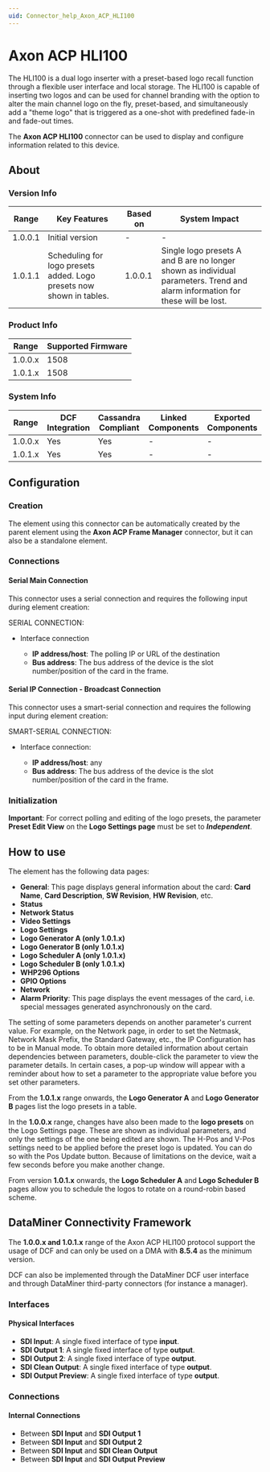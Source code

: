 ```yaml
---
uid: Connector_help_Axon_ACP_HLI100
---
```


# Axon ACP HLI100

The HLI100 is a dual logo inserter with a preset-based logo recall function through a flexible user interface and local storage. The HLI100 is capable of inserting two logos and can be used for channel branding with the option to alter the main channel logo on the fly, preset-based, and simultaneously add a "theme logo" that is triggered as a one-shot with predefined fade-in and fade-out times.

The **Axon ACP HLI100** connector can be used to display and configure information related to this device.

## About

### Version Info

| Range   | Key Features                                                         | Based on | System Impact                                                                                                                 |
|---------|----------------------------------------------------------------------|----------|-------------------------------------------------------------------------------------------------------------------------------|
| 1.0.0.1 | Initial version                                                      | -        | -                                                                                                                             |
| 1.0.1.1 | Scheduling for logo presets added. Logo presets now shown in tables. | 1.0.0.1  | Single logo presets A and B are no longer shown as individual parameters. Trend and alarm information for these will be lost. |

### Product Info

| Range     | Supported Firmware     |
|-----------|------------------------|
| 1.0.0.x   | 1508                   |
| 1.0.1.x   | 1508                   |

### System Info

| Range     | DCF Integration     | Cassandra Compliant     | Linked Components     | Exported Components     |
|-----------|---------------------|-------------------------|-----------------------|-------------------------|
| 1.0.0.x   | Yes                 | Yes                     | -                     | -                       |
| 1.0.1.x   | Yes                 | Yes                     | -                     | -                       |

## Configuration

### Creation

The element using this connector can be automatically created by the parent element using the **Axon ACP Frame Manager** connector, but it can also be a standalone element.

### Connections

#### Serial Main Connection

This connector uses a serial connection and requires the following input during element creation:

SERIAL CONNECTION:

- Interface connection

  - **IP address/host**: The polling IP or URL of the destination
  - **Bus address**: The bus address of the device is the slot number/position of the card in the frame.

#### Serial IP Connection - Broadcast Connection

This connector uses a smart-serial connection and requires the following input during element creation:

SMART-SERIAL CONNECTION:

- Interface connection:

  - **IP address/host**: any
  - **Bus address**: The bus address of the device is the slot number/position of the card in the frame.

### Initialization

**Important**: For correct polling and editing of the logo presets, the parameter **Preset Edit View** on the **Logo Settings page** must be set to ***Independent***.

## How to use

The element has the following data pages:

- **General**: This page displays general information about the card: **Card Name**, **Card Description**, **SW Revision**, **HW Revision**, etc.
- **Status**
- **Network Status**
- **Video Settings**
- **Logo Settings**
- **Logo Generator A (only 1.0.1.x)**
- **Logo Generator B (only 1.0.1.x)**
- **Logo Scheduler A (only 1.0.1.x)**
- **Logo Scheduler B (only 1.0.1.x)**
- **WHP296 Options**
- **GPIO Options**
- **Network**
- **Alarm Priority**: This page displays the event messages of the card, i.e. special messages generated asynchronously on the card.

The setting of some parameters depends on another parameter's current value. For example, on the Network page, in order to set the Netmask, Network Mask Prefix, the Standard Gateway, etc., the IP Configuration has to be in Manual mode. To obtain more detailed information about certain dependencies between parameters, double-click the parameter to view the parameter details. In certain cases, a pop-up window will appear with a reminder about how to set a parameter to the appropriate value before you set other parameters.

From the **1.0.1.x** range onwards, the **Logo Generator A** and **Logo Generator B** pages list the logo presets in a table.

In the **1.0.0.x** range, changes have also been made to the **logo presets** on the Logo Settings page. These are shown as individual parameters, and only the settings of the one being edited are shown.
The H-Pos and V-Pos settings need to be applied before the preset logo is updated. You can do so with the Pos Update button. Because of limitations on the device, wait a few seconds before you make another change.

From version **1.0.1.x** onwards, the **Logo Scheduler A** and **Logo Scheduler B** pages allow you to schedule the logos to rotate on a round-robin based scheme.

## DataMiner Connectivity Framework

The **1.0.0.x and 1.0.1.x** range of the Axon ACP HLI100 protocol support the usage of DCF and can only be used on a DMA with **8.5.4** as the minimum version.

DCF can also be implemented through the DataMiner DCF user interface and through DataMiner third-party connectors (for instance a manager).

### Interfaces

#### Physical Interfaces

- **SDI Input**: A single fixed interface of type **input**.
- **SDI Output 1**: A single fixed interface of type **output**.
- **SDI Output 2**: A single fixed interface of type **output**.
- **SDI Clean Output**: A single fixed interface of type **output**.
- **SDI Output Preview**: A single fixed interface of type **output**.

### Connections

#### Internal Connections

- Between **SDI Input** and **SDI Output 1**
- Between **SDI Input** and **SDI Output 2**
- Between **SDI Input** and **SDI Clean Output**
- Between **SDI Input** and **SDI Output Preview**
